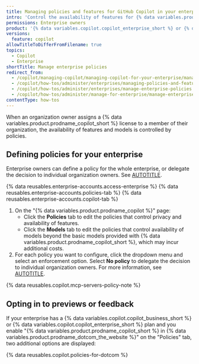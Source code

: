 ```yaml
---
title: Managing policies and features for GitHub Copilot in your enterprise
intro: 'Control the availability of features for {% data variables.product.prodname_copilot %} in your enterprise using policies.'
permissions: Enterprise owners
product: '{% data variables.copilot.copilot_enterprise_short %} or {% data variables.copilot.copilot_business_short %}'
versions:
  feature: copilot
allowTitleToDifferFromFilename: true
topics:
  - Copilot
  - Enterprise
shortTitle: Manage enterprise policies
redirect_from:
  - /copilot/managing-copilot/managing-copilot-for-your-enterprise/managing-policies-and-features-for-copilot-in-your-enterprise
  - /copilot/how-tos/administer/enterprises/managing-policies-and-features-for-copilot-in-your-enterprise
  - /copilot/how-tos/administer/enterprises/manage-enterprise-policies
  - /copilot/how-tos/administer/manage-for-enterprise/manage-enterprise-policies
contentType: how-tos
---
```


When an organization owner assigns a {% data variables.product.prodname_copilot_short %} license to a member of their organization, the availability of features and models is controlled by policies.

## Defining policies for your enterprise

Enterprise owners can define a policy for the whole enterprise, or delegate the decision to individual organization owners. See [AUTOTITLE](/copilot/concepts/policies).

{% data reusables.enterprise-accounts.access-enterprise %}
{% data reusables.enterprise-accounts.policies-tab %}
{% data reusables.enterprise-accounts.copilot-tab %}
1. On the "{% data variables.product.prodname_copilot %}" page:
   * Click the **Policies** tab to edit the policies that control privacy and availability of features.
   * Click the **Models** tab to edit the policies that control availability of models beyond the basic models provided with {% data variables.product.prodname_copilot_short %}, which may incur additional costs.
1. For each policy you want to configure, click the dropdown menu and select an enforcement option. Select **No policy** to delegate the decision to individual organization owners. For more information, see [AUTOTITLE](/copilot/reference/feature-availability-enterprise).

{% data reusables.copilot.mcp-servers-policy-note %}

## Opting in to previews or feedback

If your enterprise has a {% data variables.copilot.copilot_business_short %} or {% data variables.copilot.copilot_enterprise_short %} plan and you enable "{% data variables.product.prodname_copilot_short %} in {% data variables.product.prodname_dotcom_the_website %}" on the "Policies" tab, two additional options are displayed:

  {% data reusables.copilot.policies-for-dotcom %}
